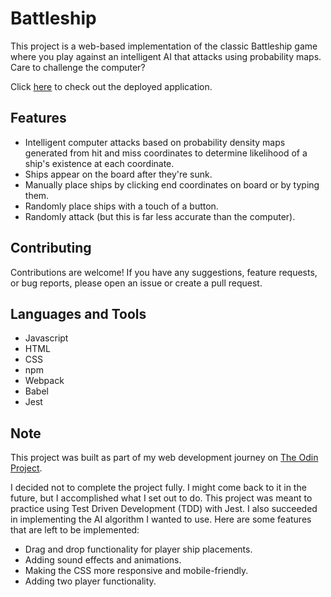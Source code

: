 # Battleship

This project is a web-based implementation of the classic Battleship game where you play against an intelligent AI that attacks using probability maps. Care to challenge the computer?

Click [here](https://mattheweng1.github.io/project-battleship/) to check out the deployed application.

## Features

- Intelligent computer attacks based on probability density maps generated from hit and miss coordinates to determine likelihood of a ship's existence at each coordinate.
- Ships appear on the board after they're sunk.
- Manually place ships by clicking end coordinates on board or by typing them.
- Randomly place ships with a touch of a button.
- Randomly attack (but this is far less accurate than the computer).

## Contributing

Contributions are welcome! If you have any suggestions, feature requests, or bug reports, please open an issue or create a pull request.

## Languages and Tools

- Javascript
- HTML
- CSS
- npm
- Webpack
- Babel
- Jest

## Note

This project was built as part of my web development journey on [The Odin Project](https://www.theodinproject.com/about).

I decided not to complete the project fully. I might come back to it in the future, but I accomplished what I set out to do. This project was meant to practice using Test Driven Development (TDD) with Jest. I also succeeded in implementing the AI algorithm I wanted to use. Here are some features that are left to be implemented:

- Drag and drop functionality for player ship placements.
- Adding sound effects and animations.
- Making the CSS more responsive and mobile-friendly.
- Adding two player functionality.
